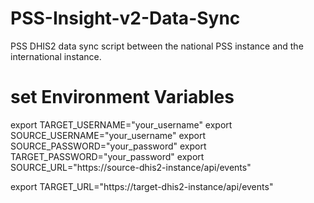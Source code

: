 # PSS-Insight-v2-Data-Sync
PSS DHIS2 data sync script between the national PSS instance and the international instance.

# set Environment Variables

export TARGET_USERNAME="your_username"
export SOURCE_USERNAME="your_username"
export SOURCE_PASSWORD="your_password"
export TARGET_PASSWORD="your_password"
export SOURCE_URL="https://source-dhis2-instance/api/events"

export TARGET_URL="https://target-dhis2-instance/api/events"

